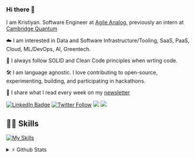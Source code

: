 ### Hi there 👋

I am Kristiyan. Software Engineer at [Agile Analog](https://www.agileanalog.com/), previously an intern at [Cambridge Quantum](https://cambridgequantum.com/) 

☁️ I am interested in Data and Software Infrastructure/Tooling, SaaS, PaaS, Cloud, ML/DevOps, AI, Greentech.

📖 I always follow SOLID and Clean Code principles when wrting code.

🛠️ I am language agnostic. I love contributing to open-source, experimenting, building, and participating in hackathons.

👾 I share what I read every week on my [newsletter](https://krisdilov.substack.com/)


[![LinkedIn Badge](https://img.shields.io/badge/LinkedIn-Profile-informational?style=flat&logo=linkedin&logoColor=white&color=blue)](https://www.linkedin.com/in/kristiyan-dilov-4317a4178/)
[![Twitter Follow](https://img.shields.io/twitter/follow/kristiyan514?label=kristiyan514&logo=twitter&style=flat&color=blue)](https://twitter.com/kristiyan514)
![](https://dcbadge.vercel.app/api/shield/520315179171446785?style=flat)
![](https://www.codewars.com/users/kris524/badges/micro)

## 👨‍💻 Skills
[![My Skills](https://skillicons.dev/icons?i=python,rust,go,aws,git,githubactions,rabbitmq,docker,flask,django,gitlab,nodejs,express,qt)](https://skillicons.dev)

<details>
<summary> ⚡ Github Stats</summary>
<br>
<!-- 
<p>
  <a href="#"><img src="https://github-readme-streak-stats.herokuapp.com/?user=kris524&count_private=true" width="400"></a>
</p>
  -->
 <p>
  <a href="#"><img src="https://github-readme-stats.vercel.app/api?username=kris524&show_icons=true&count_private=true" width="400"></a>
</p>

</details>
